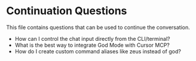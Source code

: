 # Continuation Questions

This file contains questions that can be used to continue the conversation.

- How can I control the chat input directly from the CLI/terminal?
- What is the best way to integrate God Mode with Cursor MCP?
- How do I create custom command aliases like zeus instead of god?
